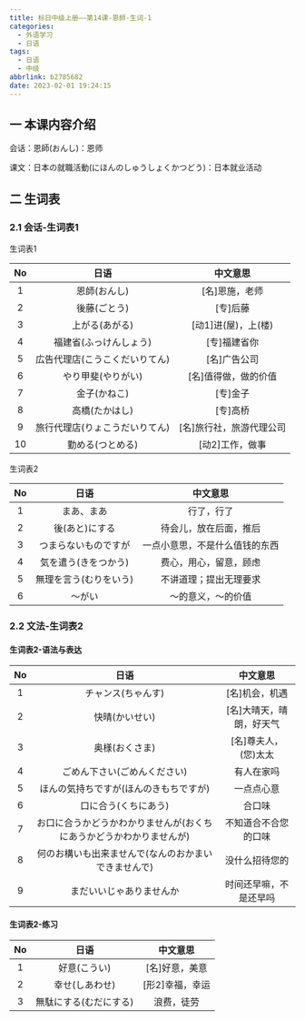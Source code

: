 ```yaml
---
title: 标日中级上册——第14课-恩師-生词-1
categories:
  - 外语学习
  - 日语
tags:
  - 日语
  - 中级
abbrlink: b2785682
date: 2023-02-01 19:24:15
---
```

## 一 本课内容介绍

会话：恩師(おんし)：恩师

课文：日本の就職活動(にほんのしゅうしょくかつどう)：日本就业活动

<!--more-->

## 二 生词表

### 2.1 会话-生词表1

生词表1

|  No  |              日语              |         中文意思         |
| :--: | :----------------------------: | :----------------------: |
|  1   |          恩師(おんし)          |      [名]恩施，老师      |
|  2   |          後藤(ごとう)          |         [专]后藤         |
|  3   |         上がる(あがる)         |   [动1]进(屋)，上(楼)    |
|  4   |     福建省(ふっけんしょう)     |       [专]福建省你       |
|  5   | 広告代理店(こうこくだいりてん) |       [名]广告公司       |
|  6   |       やり甲斐(やりがい)       |   [名]值得做，做的价值   |
|  7   |          金子(かねこ)          |         [专]金子         |
|  8   |         高橋(たかはし)         |         [专]高桥         |
|  9   | 旅行代理店(りょこうだいりてん) | [名]旅行社，旅游代理公司 |
|  10  |        勤める(つとめる)        |     [动2]工作，做事      |

生词表2

|  No  |          日语          |            中文意思            |
| :--: | :--------------------: | :----------------------------: |
|  1   |       まあ、まあ       |           行了，行了           |
|  2   |     後(あと)にする     |     待会儿，放在后面，推后     |
|  3   |  つまらないものですが  | 一点小意思，不是什么值钱的东西 |
|  4   |  気を遣う(きをつかう)  |     费心，用心，留意，顾虑     |
|  5   | 無理を言う(むりをいう) |     不讲道理；提出无理要求     |
|  6   |         〜がい         |       ～的意义，～的价值       |

### 2.2 文法-生词表2

#### 生词表2-语法与表达

|  No  |                             日语                             |         中文意思         |
| :--: | :----------------------------------------------------------: | :----------------------: |
|  1   |                      チャンス(ちゃんす)                      |      [名]机会，机遇      |
|  2   |                        快晴(かいせい)                        | [名]大晴天，晴朗，好天气 |
|  3   |                        奥様(おくさま)                        |   [名]尊夫人，(您)太太   |
|  4   |                 ごめん下さい(ごめんください)                 |        有人在家吗        |
|  5   |            ほんの気持ちですが(ほんのきもちですが)            |        一点点心意        |
|  6   |                     口に合う(くちにあう)                     |          合口味          |
|  7   | お口に合うかどうかわかりませんが(おくちにあうかどうかわかりませんが) |   不知道合不合您的口味   |
|  8   |     何のお構いも出来ませんで(なんのおかまいできませんで)     |      没什么招待您的      |
|  9   |                   まだいいじゃありませんか                   |  时间还早嘛，不是还早吗  |

#### 生词表2-练习

|  No  |          日语          |    中文意思     |
| :--: | :--------------------: | :-------------: |
|  1   |      好意(こうい)      | [名]好意，美意  |
|  2   |     幸せ(しあわせ)     | [形2]幸福，幸运 |
|  3   | 無駄にする(むだにする) |   浪费，徒劳    |

